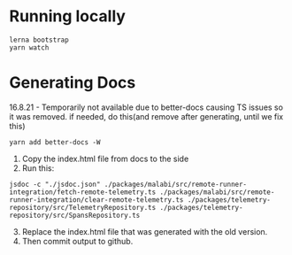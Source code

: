 # Running locally
```
lerna bootstrap
yarn watch
```

# Generating Docs
16.8.21 - Temporarily not available due to better-docs causing TS issues so it was removed. if needed, do this(and remove after generating, until we fix this)
```
yarn add better-docs -W
```
1. Copy the index.html file from docs to the side
2. Run this:
```
jsdoc -c "./jsdoc.json" ./packages/malabi/src/remote-runner-integration/fetch-remote-telemetry.ts ./packages/malabi/src/remote-runner-integration/clear-remote-telemetry.ts ./packages/telemetry-repository/src/TelemetryRepository.ts ./packages/telemetry-repository/src/SpansRepository.ts
```
3. Replace the index.html file that was generated with the old version.
4. Then commit output to github.
